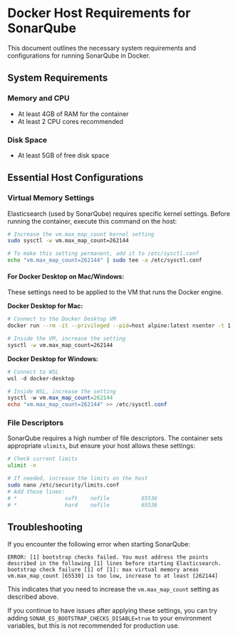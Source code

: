 # Docker Host Requirements for SonarQube

This document outlines the necessary system requirements and configurations for running SonarQube in Docker.

## System Requirements

### Memory and CPU
- At least 4GB of RAM for the container
- At least 2 CPU cores recommended

### Disk Space
- At least 5GB of free disk space

## Essential Host Configurations

### Virtual Memory Settings

Elasticsearch (used by SonarQube) requires specific kernel settings. Before running the container, execute this command on the host:

```bash
# Increase the vm.max_map_count kernel setting
sudo sysctl -w vm.max_map_count=262144

# To make this setting permanent, add it to /etc/sysctl.conf
echo "vm.max_map_count=262144" | sudo tee -a /etc/sysctl.conf
```

#### For Docker Desktop on Mac/Windows:
These settings need to be applied to the VM that runs the Docker engine.

**Docker Desktop for Mac:**
```bash
# Connect to the Docker Desktop VM
docker run --rm -it --privileged --pid=host alpine:latest nsenter -t 1 -m -u -n -i sh

# Inside the VM, increase the setting
sysctl -w vm.max_map_count=262144
```

**Docker Desktop for Windows:**
```powershell
# Connect to WSL
wsl -d docker-desktop

# Inside WSL, increase the setting
sysctl -w vm.max_map_count=262144
echo "vm.max_map_count=262144" >> /etc/sysctl.conf
```

### File Descriptors

SonarQube requires a high number of file descriptors. The container sets appropriate `ulimits`, but ensure your host allows these settings:

```bash
# Check current limits
ulimit -n

# If needed, increase the limits on the host
sudo nano /etc/security/limits.conf
# Add these lines:
# *               soft    nofile          65536
# *               hard    nofile          65536
```

## Troubleshooting

If you encounter the following error when starting SonarQube:

```
ERROR: [1] bootstrap checks failed. You must address the points described in the following [1] lines before starting Elasticsearch.
bootstrap check failure [1] of [1]: max virtual memory areas vm.max_map_count [65530] is too low, increase to at least [262144]
```

This indicates that you need to increase the `vm.max_map_count` setting as described above.

If you continue to have issues after applying these settings, you can try adding `SONAR_ES_BOOTSTRAP_CHECKS_DISABLE=true` to your environment variables, but this is not recommended for production use.